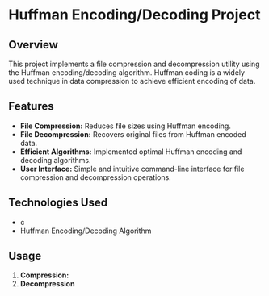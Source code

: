 # Huffman Encoding/Decoding Project

## Overview
This project implements a file compression and decompression utility using the Huffman encoding/decoding algorithm. Huffman coding is a widely used technique in data compression to achieve efficient encoding of data.

## Features
- **File Compression:** Reduces file sizes using Huffman encoding.
- **File Decompression:** Recovers original files from Huffman encoded data.
- **Efficient Algorithms:** Implemented optimal Huffman encoding and decoding algorithms.
- **User Interface:** Simple and intuitive command-line interface for file compression and decompression operations.

## Technologies Used
- c
- Huffman Encoding/Decoding Algorithm

## Usage
1. **Compression:**
2. **Decompression**
